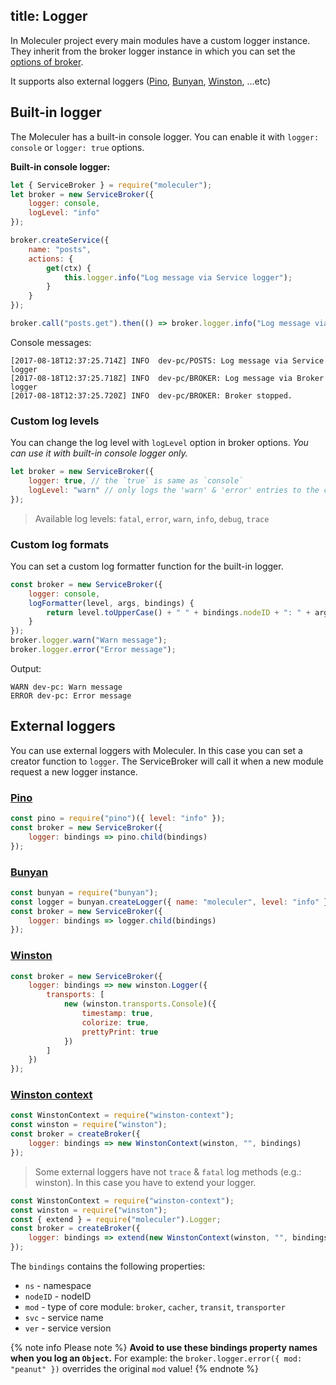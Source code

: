 title: Logger
---
In Moleculer project every main modules have a custom logger instance. They inherit from the broker logger instance in which you can set the [options of broker](broker.html#Constructor-options).

It supports also external loggers ([Pino](http://getpino.io/), [Bunyan](https://github.com/trentm/node-bunyan), [Winston](https://github.com/winstonjs/winston), ...etc)

## Built-in logger
The Moleculer has a built-in console logger. You can enable it with `logger: console` or `logger: true` options.

**Built-in console logger:**
```js
let { ServiceBroker } = require("moleculer");
let broker = new ServiceBroker({
    logger: console,
    logLevel: "info"
});

broker.createService({
    name: "posts",
    actions: {
        get(ctx) {
            this.logger.info("Log message via Service logger");
        }
    }
});

broker.call("posts.get").then(() => broker.logger.info("Log message via Broker logger"));
```
Console messages:
```
[2017-08-18T12:37:25.714Z] INFO  dev-pc/POSTS: Log message via Service logger
[2017-08-18T12:37:25.718Z] INFO  dev-pc/BROKER: Log message via Broker logger
[2017-08-18T12:37:25.720Z] INFO  dev-pc/BROKER: Broker stopped.
```

### Custom log levels
You can change the log level with `logLevel` option in broker options. _You can use it with built-in console logger only._

```js
let broker = new ServiceBroker({
    logger: true, // the `true` is same as `console`
    logLevel: "warn" // only logs the 'warn' & 'error' entries to the console
});
```

> Available log levels: `fatal`, `error`, `warn`, `info`, `debug`, `trace`

### Custom log formats
You can set a custom log formatter function for the built-in logger.

```js
const broker = new ServiceBroker({ 
    logger: console, 
    logFormatter(level, args, bindings) {
        return level.toUpperCase() + " " + bindings.nodeID + ": " + args.join(" ");
    }
});
broker.logger.warn("Warn message");
broker.logger.error("Error message");
```
Output:
```
WARN dev-pc: Warn message
ERROR dev-pc: Error message
```

## External loggers
You can use external loggers with Moleculer. In this case you can set a creator function to `logger`. The ServiceBroker will call it when a new module request a new logger instance.

### **[Pino](http://getpino.io/)**
```js
const pino = require("pino")({ level: "info" });
const broker = new ServiceBroker({ 
    logger: bindings => pino.child(bindings)
});
```

### **[Bunyan](https://github.com/trentm/node-bunyan)**
```js
const bunyan = require("bunyan");
const logger = bunyan.createLogger({ name: "moleculer", level: "info" });
const broker = new ServiceBroker({ 
    logger: bindings => logger.child(bindings)
});
```

### **[Winston](https://github.com/winstonjs/winston)**
```js
const broker = new ServiceBroker({ 
    logger: bindings => new winston.Logger({
        transports: [
            new (winston.transports.Console)({
                timestamp: true,
                colorize: true,
                prettyPrint: true
            })
        ]
    })
});
```

### **[Winston context](https://github.com/citrix-research/node-winston-context)**
```js
const WinstonContext = require("winston-context");
const winston = require("winston");
const broker = createBroker({ 
    logger: bindings => new WinstonContext(winston, "", bindings)
});
```

> Some external loggers have not `trace` & `fatal` log methods (e.g.: winston). In this case you have to extend your logger.

```js
const WinstonContext = require("winston-context");
const winston = require("winston");
const { extend } = require("moleculer").Logger;
const broker = createBroker({ 
    logger: bindings => extend(new WinstonContext(winston, "", bindings))
});
```

The `bindings` contains the following properties:
- `ns` - namespace
- `nodeID` - nodeID
- `mod` - type of core module: `broker`, `cacher`, `transit`, `transporter`
- `svc` - service name
- `ver` - service version

{% note info Please note %}
**Avoid to use these bindings property names when you log an `Object`.**
For example: the `broker.logger.error({ mod: "peanut" })` overrides the original `mod` value!
{% endnote %}
